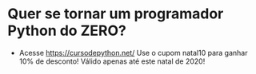 # Quer se tornar um programador Python do ZERO?
* Acesse https://cursodepython.net/
Use o cupom natal10 para ganhar 10% de desconto! Válido apenas até este natal de 2020!